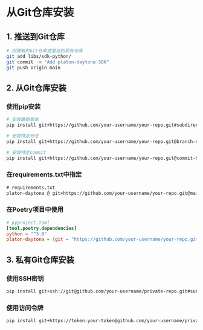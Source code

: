 # 从Git仓库安装

## 1. 推送到Git仓库

```bash
# 创建新的Git仓库或推送到现有仓库
git add libs/sdk-python/
git commit -m "Add platon-daytona SDK"
git push origin main
```

## 2. 从Git仓库安装

### 使用pip安装

```bash
# 安装最新版本
pip install git+https://github.com/your-username/your-repo.git#subdirectory=libs/sdk-python

# 安装特定分支
pip install git+https://github.com/your-username/your-repo.git@branch-name#subdirectory=libs/sdk-python

# 安装特定commit
pip install git+https://github.com/your-username/your-repo.git@commit-hash#subdirectory=libs/sdk-python
```

### 在requirements.txt中指定

```txt
# requirements.txt
platon-daytona @ git+https://github.com/your-username/your-repo.git@main#subdirectory=libs/sdk-python
```

### 在Poetry项目中使用

```toml
# pyproject.toml
[tool.poetry.dependencies]
python = "^3.8"
platon-daytona = {git = "https://github.com/your-username/your-repo.git", subdirectory = "libs/sdk-python"}
```

## 3. 私有Git仓库安装

### 使用SSH密钥

```bash
pip install git+ssh://git@github.com/your-username/private-repo.git#subdirectory=libs/sdk-python
```

### 使用访问令牌

```bash
pip install git+https://token:your-token@github.com/your-username/private-repo.git#subdirectory=libs/sdk-python
```
